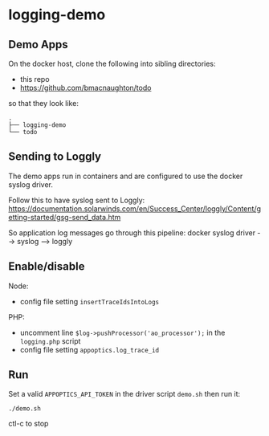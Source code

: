 # logging-demo

## Demo Apps

On the docker host, clone the following into sibling directories:
* this repo
* https://github.com/bmacnaughton/todo

so that they look like:
```
.
├── logging-demo
└── todo
```

## Sending to Loggly

The demo apps run in containers and are configured to use the docker syslog driver.

Follow this to have syslog sent to Loggly:
https://documentation.solarwinds.com/en/Success_Center/loggly/Content/getting-started/gsg-send_data.htm

So application log messages go through this pipeline:
docker syslog driver --> syslog --> loggly

## Enable/disable

Node:
* config file setting `insertTraceIdsIntoLogs`

PHP:
* uncomment line `$log->pushProcessor('ao_processor');` in the `logging.php` script
* config file setting `appoptics.log_trace_id`

## Run

Set a valid `APPOPTICS_API_TOKEN` in the driver script `demo.sh` then run it:

```
./demo.sh
```

ctl-c to stop
